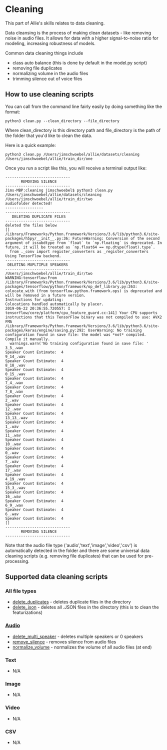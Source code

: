 # Cleaning

This part of Allie's skills relates to data cleaning.

Data cleansing is the process of making clean datasets - like removing noise in audio files. It allows for data with a higher signal-to-noise ratio for modeling, increasing robustness of models.

Common data cleaning things include
- class auto balance (this is done by default in the model.py script)
- removing file duplicates 
- normalizing volume in the audio files
- trimming silence out of voice files 

## How to use cleaning scripts

You can call from the command line fairly easily by doing something like the format:

```
python3 clean.py --clean_directory --file_directory
```

Where clean_directory is this directory path and file_directory is the path of the folder that you'd like to clean the data.

Here is a quick example:

```
python3 clean.py /Users/jimschwoebel/allie/datasets/cleaning /Users/jimschwoebel/allie/train_dir/one
```

Once you run a script like this, you will receive a terminal output like:
```
-----------------------------
       REMOVING SILENCE      
-----------------------------
Jims-MBP:cleaning jimschwoebel$ python3 clean.py /Users/jimschwoebel/allie/datasets/cleaning /Users/jimschwoebel/allie/train_dir/two
audiofolder detected!
-----------------
-----------------------------
   DELETING DUPLICATE FILES  
-----------------------------
deleted the files below
[]
/Library/Frameworks/Python.framework/Versions/3.6/lib/python3.6/site-packages/h5py/__init__.py:36: FutureWarning: Conversion of the second argument of issubdtype from `float` to `np.floating` is deprecated. In future, it will be treated as `np.float64 == np.dtype(float).type`.
  from ._conv import register_converters as _register_converters
Using TensorFlow backend.
-----------------------------
 DELETING MUPLTIPLE SPEAKERS 
-----------------------------
/Users/jimschwoebel/allie/train_dir/two
WARNING:tensorflow:From /Library/Frameworks/Python.framework/Versions/3.6/lib/python3.6/site-packages/tensorflow/python/framework/op_def_library.py:263: colocate_with (from tensorflow.python.framework.ops) is deprecated and will be removed in a future version.
Instructions for updating:
Colocations handled automatically by placer.
2019-06-22 20:36:55.720557: I tensorflow/core/platform/cpu_feature_guard.cc:141] Your CPU supports instructions that this TensorFlow binary was not compiled to use: AVX2 FMA
/Library/Frameworks/Python.framework/Versions/3.6/lib/python3.6/site-packages/keras/engine/saving.py:292: UserWarning: No training configuration found in save file: the model was *not* compiled. Compile it manually.
  warnings.warn('No training configuration found in save file: '
3_5_.wav
Speaker Count Estimate:  4
9_14_.wav
Speaker Count Estimate:  4
8_18_.wav
Speaker Count Estimate:  4
0_15_.wav
Speaker Count Estimate:  4
7_4_.wav
Speaker Count Estimate:  4
7_8_.wav
Speaker Count Estimate:  4
2_.wav
Speaker Count Estimate:  4
12_.wav
Speaker Count Estimate:  4
13_13_.wav
Speaker Count Estimate:  4
1_.wav
Speaker Count Estimate:  4
11_.wav
Speaker Count Estimate:  4
10_.wav
Speaker Count Estimate:  4
0_.wav
Speaker Count Estimate:  4
7_.wav
Speaker Count Estimate:  4
17_.wav
Speaker Count Estimate:  4
4_19_.wav
Speaker Count Estimate:  4
15_3_.wav
Speaker Count Estimate:  4
16_.wav
Speaker Count Estimate:  4
6_9_.wav
Speaker Count Estimate:  4
6_.wav
Speaker Count Estimate:  4
[]
-----------------------------
       REMOVING SILENCE      
-----------------------------
```

Note that the audio file type ('audio','text','image','video','csv') is automatically detected in the folder and there are some universal data cleaning scripts (e.g. removing file duplicates) that can be used for pre-processing.

## Supported data cleaning scripts 

### All file types 
* [delete_duplicates](https://github.com/jim-schwoebel/allie/blob/master/datasets/cleaning/delete_duplicates.py) - deletes duplicate files in the directory 
* [delete_json](https://github.com/jim-schwoebel/allie/blob/master/datasets/cleaning/delete_json.py) - deletes all .JSON files in the directory (this is to clean the featurizations) 

### [Audio](https://github.com/jim-schwoebel/allie/tree/master/datasets/cleaning/audio)
* [delete_multi_speaker](https://github.com/jim-schwoebel/allie/blob/master/datasets/cleaning/audio/delete_multi_speaker.py) - deletes multiple speakers or 0 speakers 
* [remove_silence](https://github.com/jim-schwoebel/allie/blob/master/datasets/cleaning/audio/remove_silence.py) - removes silence from audio files 
* [normalize_volume](https://github.com/jim-schwoebel/allie/blob/master/datasets/cleaning/audio/normalize_volume.py) - normalizes the volume of all audio files (at end)

### Text
* N/A 

### Image 
* N/A 

### Video
* N/A

### CSV
* N/A
